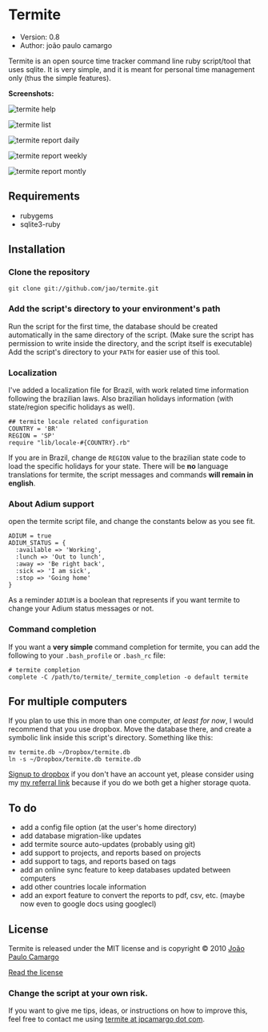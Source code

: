 # Termite

* Version: 0.8
* Author: joão paulo camargo

Termite is an open source time tracker command line ruby script/tool that uses sqlite. It is very simple, and it is meant for personal time management only (thus the simple features).

**Screenshots:**

![termite help](http://cl.ly/wiR/content)

![termite list](http://cl.ly/wtv/content)

![termite report daily](http://cl.ly/xsh/content)

![termite report weekly](http://cl.ly/xpJ/content)

![termite report montly](http://cl.ly/x41/content)

## Requirements

* rubygems
* sqlite3-ruby

## Installation

### Clone the repository

    git clone git://github.com/jao/termite.git
 
### Add the script's directory to your environment's path

Run the script for the first time, the database should be created automatically in the same directory of the script. (Make sure the script has permission to write inside the directory, and the script itself is executable)
Add the script's directory to your `PATH` for easier use of this tool.

### Localization

I've added a localization file for Brazil, with work related time information following the brazilian laws. Also brazilian holidays information (with state/region specific holidays as well).

    ## termite locale related configuration
    COUNTRY = 'BR'
    REGION = 'SP'
    require "lib/locale-#{COUNTRY}.rb"

If you are in Brazil, change de `REGION` value to the brazilian state code to load the specific holidays for your state.
There will be **no** language translations for termite, the script messages and commands **will remain in english**.

### About Adium support

open the termite script file, and change the constants below as you see fit.

    ADIUM = true
    ADIUM_STATUS = {
      :available => 'Working',
      :lunch => 'Out to lunch',
      :away => 'Be right back',
      :sick => 'I am sick',
      :stop => 'Going home'
    }

As a reminder `ADIUM` is a boolean that represents if you want termite to change your Adium status messages or not.

### Command completion

If you want a **very simple** command completion for termite, you can add the following to your `.bash_profile` or `.bash_rc` file:

    # termite completion
    complete -C /path/to/termite/_termite_completion -o default termite

## For multiple computers

If you plan to use this in more than one computer, _at least for now_, I would recommend that you use dropbox.
Move the database there, and create a symbolic link inside this script's directory. Something like this:

    mv termite.db ~/Dropbox/termite.db
    ln -s ~/Dropbox/termite.db termite.db

[Signup to dropbox](https://www.dropbox.com/referrals/NTIyMDkwMTA5) if you don't have an account yet, please consider using my [my referral link](https://www.dropbox.com/referrals/NTIyMDkwMTA5) because if you do we both get a higher storage quota.

## To do

* add a config file option (at the user's home directory)
* add database migration-like updates
* add termite source auto-updates (probably using git)
* add support to projects, and reports based on projects
* add support to tags, and reports based on tags
* add an online sync feature to keep databases updated between computers
* add other countries locale information
* add an export feature to convert the reports to pdf, csv, etc. (maybe now even to google docs using googlecl)

## License

Termite is released under the MIT license and is copyright © 2010 [João Paulo Camargo](http://jpcamargo.com)

[Read the license](http://github.com/jao/termite/master/license.md)

### Change the script at your own risk.

If you want to give me tips, ideas, or instructions on how to improve this, feel free to contact me using [termite at jpcamargo dot com](mailto:termite@jpcamargo.com).
